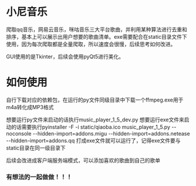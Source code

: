 # 小尼音乐

爬取qq音乐，网易云音乐，咪咕音乐三大平台歌曲，并利用某种算法进行去重和排序，基本上可以展示出用户想要的歌曲清单。exe需要配合在static目录文件下使用，因为每次爬取都是全量爬取，所以速度会很慢，后续思考如何改进。



GUI使用的是Tkinter，后续会使用pyQt5进行美化。

# 如何使用
自行下载对应的依赖包，在运行的py文件同级目录中下载一个ffmpeg.exe用于m4a转化成MP3格式

想要运行py文件来启动的话执行music_player_1_5_dev.py
想要运行exe文件来启动的话需要执行pyinstaller -F -i  static/qiaoba.ico music_player_1_5.py --noconsole --hidden-import=addons.migu  --hidden-import=addons.netease --hidden-import=addons.qq
打成exe文件就可以运行了，记得exe文件要与static目录在同一级目录下


后续会改进成客户端服务端模式，可以添加喜欢的歌曲到自己的歌单

### **有想法的一起做做！！！**
